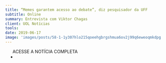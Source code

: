 ```yaml
---
title: “Memes garantem acesso ao debate”, diz pesquisador da UFF
subtitle: Online
summary: Entrevista com Viktor Chagas
client: UOL Notícias
tools: 
date: 2019-06-17
image: 'images/posts/58-1-1y307hlo215qoeehgbrgshmua6ov2j99q6eweoqmkdpg.png'
---
```




<div class="post__share"><ul class="share__list list-reset">ACESSE A NOTÍCIA COMPLETA<li class="share__item" style="margin-left: 10px"><a class="share__link share__facebook" style="background: #fa5657" href="https://noticias.uol.com.br/ultimas-noticias/deutschewelle/2019/06/17/memes-garantem-acesso-ao-debate.htm" title="Link" rel="nofollow"><i class="fa-solid fa-link"></i></a></li></ul></div>
<!-- <div class="gallery-box"><div class="gallery"><img src="/clipping/images/example-1.jpg" loading="lazy" alt="Project"><img src="/clipping/images/example-2.jpg" loading="lazy" alt="Project"></div><em>Gallery / <a href="https://www.freepik.com/" target="_blank">Freepic</a></em></div> -->
